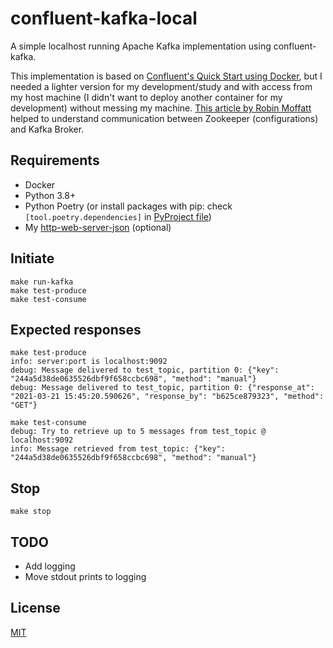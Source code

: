 # confluent-kafka-local

A simple localhost running Apache Kafka implementation using confluent-kafka.

This implementation is based on [Confluent's Quick Start using Docker](https://docs.confluent.io/platform/current/quickstart/ce-docker-quickstart.html), 
but I needed a lighter version for my development/study and with access from my host machine (I didn't want to 
deploy another container for my development) without messing my machine. [This article by Robin
Moffatt](https://www.confluent.io/blog/kafka-client-cannot-connect-to-broker-on-aws-on-docker-etc/) 
helped to understand communication between Zookeeper (configurations) and Kafka Broker.

## Requirements
- Docker  
- Python 3.8+  
- Python Poetry (or install packages with pip: check `[tool.poetry.dependencies]` in [PyProject file](pyproject.toml))
- My [http-web-server-json](https://github.com/nandoabreu/http-web-server-json) (optional)

## Initiate

```
make run-kafka
make test-produce
make test-consume
```

## Expected responses
```
make test-produce
info: server:port is localhost:9092
debug: Message delivered to test_topic, partition 0: {"key": "244a5d38de0635526dbf9f658ccbc698", "method": "manual"}
debug: Message delivered to test_topic, partition 0: {"response_at": "2021-03-21 15:45:20.590626", "response_by": "b625ce879323", "method": "GET"}
```
```
make test-consume
debug: Try to retrieve up to 5 messages from test_topic @ localhost:9092
info: Message retrieved from test_topic: {"key": "244a5d38de0635526dbf9f658ccbc698", "method": "manual"}
```

## Stop
```
make stop
```

## TODO
- Add logging
- Move stdout prints to logging

## License
[MIT](LICENSE)

